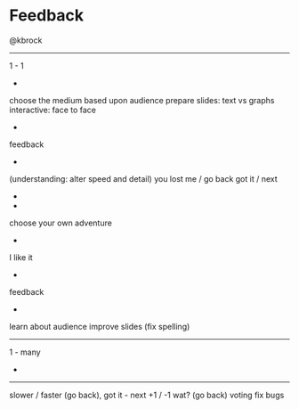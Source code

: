 # Feedback
@kbrock

---

1 - 1

-

choose the medium based upon audience 
prepare slides: text vs  graphs
interactive: face to face

-

feedback

-

(understanding: alter speed and detail)
you lost me / go back
got it / next

-

-

choose your own adventure

-

I like it

-

feedback

-

learn about audience
improve slides (fix spelling)

---

1 - many

-




---
slower / faster
(go back), got it - next
+1 / -1
wat? (go back)
voting
fix bugs
